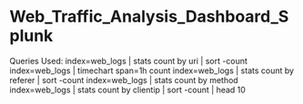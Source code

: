 # Web_Traffic_Analysis_Dashboard_Splunk

Queries Used:
index=web_logs | stats count by uri | sort -count
index=web_logs | timechart span=1h count
index=web_logs | stats count by referer | sort -count
index=web_logs | stats count by method
index=web_logs | stats count by clientip | sort -count | head 10
